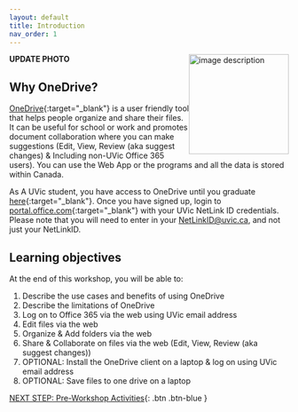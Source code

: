 ```yaml
---
layout: default
title: Introduction 
nav_order: 1
---
```

**UPDATE PHOTO**
<img src="images/WORKSHOP-LOGO-HERE.png" style="float:right;width:180px;" alt="image description">

## Why OneDrive? 

[OneDrive](https://portal.office.com/){:target="_blank"} is a user friendly tool that helps people organize and share their files. It can be useful for school or work and promotes document collaboration where you can make suggestions (Edit, View, Review (aka suggest changes) & Including non-UVic Office 365 users). You can use the Web App or the programs and all the data is stored within Canada. 

As A UVic student, you have access to OneDrive until you graduate [here](https://onlineservices.uvic.ca/){:target="_blank"}. Once you have signed up, login to [portal.office.com](portal.office.com){:target="_blank"} with your UVic NetLink ID credentials. Please note that you will need to enter in your NetLinkID@uvic.ca, and not just your NetLinkID.

## Learning objectives

At the end of this workshop, you will be able to:

1. Describe the use cases and benefits of using OneDrive
2. Describe the limitations of OneDrive
3. Log on to Office 365 via the web using UVic email address
4. Edit files via the web
5. Organize & Add folders via the web
6. Share & Collaborate on files via the web (Edit, View, Review (aka suggest changes))
7. OPTIONAL: Install the OneDrive client on a laptop & log on using UVic email address
8. OPTIONAL: Save files to one drive on a laptop

 
[NEXT STEP: Pre-Workshop Activities](pre-workshop.html){: .btn .btn-blue }
